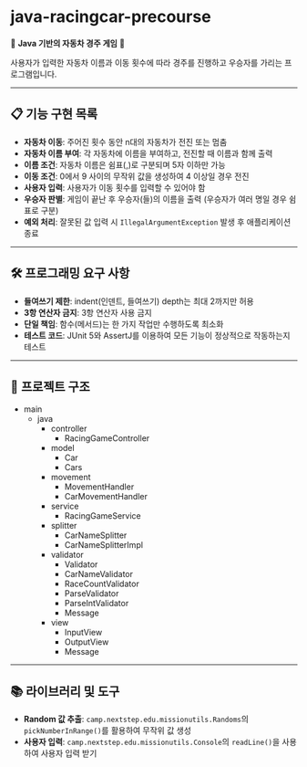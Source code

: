 # java-racingcar-precourse

🚗 **Java 기반의 자동차 경주 게임** 🚗

사용자가 입력한 자동차 이름과 이동 횟수에 따라 경주를 진행하고 우승자를 가리는 프로그램입니다.

---

## 📋 기능 구현 목록

- **자동차 이동**: 주어진 횟수 동안 n대의 자동차가 전진 또는 멈춤
- **자동차 이름 부여**: 각 자동차에 이름을 부여하고, 전진할 때 이름과 함께 출력
- **이름 조건**: 자동차 이름은 쉼표(,)로 구분되며 5자 이하만 가능
- **이동 조건**: 0에서 9 사이의 무작위 값을 생성하여 4 이상일 경우 전진
- **사용자 입력**: 사용자가 이동 횟수를 입력할 수 있어야 함
- **우승자 판별**: 게임이 끝난 후 우승자(들)의 이름을 출력 (우승자가 여러 명일 경우 쉼표로 구분)
- **예외 처리**: 잘못된 값 입력 시 `IllegalArgumentException` 발생 후 애플리케이션 종료

---

## 🛠️ 프로그래밍 요구 사항

- **들여쓰기 제한**: indent(인덴트, 들여쓰기) depth는 최대 2까지만 허용
- **3항 연산자 금지**: 3항 연산자 사용 금지
- **단일 책임**: 함수(메서드)는 한 가지 작업만 수행하도록 최소화
- **테스트 코드**: JUnit 5와 AssertJ를 이용하여 모든 기능이 정상적으로 작동하는지 테스트

---

## 📂 프로젝트 구조

- main
    - java
        - controller
            - RacingGameController
        - model
            - Car
            - Cars
        - movement
            - MovementHandler
            - CarMovementHandler
        - service
            - RacingGameService
        - splitter
            - CarNameSplitter
            - CarNameSplitterImpl
        - validator
            - Validator
            - CarNameValidator
            - RaceCountValidator
            - ParseValidator
            - ParseIntValidator
            - Message
        - view
            - InputView
            - OutputView
            - Message

---

## 📚 라이브러리 및 도구

- **Random 값 추출**: `camp.nextstep.edu.missionutils.Randoms`의 `pickNumberInRange()`를 활용하여 무작위 값 생성
- **사용자 입력**: `camp.nextstep.edu.missionutils.Console`의 `readLine()`을 사용하여 사용자 입력 받기

